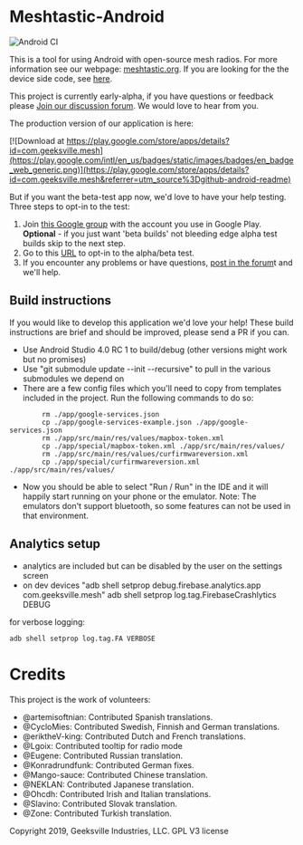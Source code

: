 # Meshtastic-Android

![Android CI](https://github.com/meshtastic/Meshtastic-Android/workflows/Android%20CI/badge.svg?branch=master)

This is a tool for using Android with open-source mesh radios.  For more information see our webpage: [meshtastic.org](https://www.meshtastic.org).  If you are looking for the the device side code, see [here](https://github.com/meshtastic/Meshtastic-esp32).

This project is currently early-alpha, if you have questions or feedback please [Join our discussion forum](https://meshtastic.discourse.group/).  We would love to hear from you.

The production version of our application is here:

[![Download at https://play.google.com/store/apps/details?id=com.geeksville.mesh](https://play.google.com/intl/en_us/badges/static/images/badges/en_badge_web_generic.png)](https://play.google.com/store/apps/details?id=com.geeksville.mesh&referrer=utm_source%3Dgithub-android-readme)

But if you want the beta-test app now, we'd love to have your help testing.  Three steps to opt-in to the test:

1. Join [this Google group](https://groups.google.com/forum/#!forum/meshtastic-alpha-testers) with the account you use in Google Play.  **Optional** - if you just want 'beta builds' 
not bleeding edge alpha test builds skip to the next step.
2. Go to this [URL](https://play.google.com/apps/testing/com.geeksville.mesh) to opt-in to the alpha/beta test.
3. If you encounter any problems or have questions, [post in the forum](https://meshtastic.discourse.group/)t and we'll help.

## Build instructions

If you would like to develop this application we'd love your help!  These build instructions are brief 
and should be improved, please send a PR if you can.

* Use Android Studio 4.0 RC 1 to build/debug (other versions might work but no promises)
* Use "git submodule update --init --recursive" to pull in the various submodules we depend on
* There are a few config files which you'll need to copy from templates included in the project.
Run the following commands to do so:

```
        rm ./app/google-services.json
        cp ./app/google-services-example.json ./app/google-services.json
        rm ./app/src/main/res/values/mapbox-token.xml
        cp ./app/special/mapbox-token.xml ./app/src/main/res/values/
        rm ./app/src/main/res/values/curfirmwareversion.xml
        cp ./app/special/curfirmwareversion.xml ./app/src/main/res/values/
```

* Now you should be able to select "Run / Run" in the IDE and it will happily start running on your phone
or the emulator.  Note: The emulators don't support bluetooth, so some features can not be used in
that environment.

## Analytics setup

* analytics are included but can be disabled by the user on the settings screen
* on dev devices "adb shell setprop debug.firebase.analytics.app com.geeksville.mesh"
adb shell setprop log.tag.FirebaseCrashlytics DEBUG

for verbose logging:
```aidl
adb shell setprop log.tag.FA VERBOSE
```

# Credits

This project is the work of volunteers:

* @artemisoftnian: Contributed Spanish translations.
* @CycloMies: Contributed Swedish, Finnish and German translations.
* @eriktheV-king: Contributed Dutch and French translations.
* @Lgoix: Contributed tooltip for radio mode
* @Eugene: Contributed Russian translation.
* @Konradrundfunk: Contributed German fixes.
* @Mango-sauce: Contributed Chinese translation.
* @NEKLAN: Contributed Japanese translation.
* @Ohcdh: Contributed Irish and Italian translations.
* @Slavino: Contributed Slovak translation.
* @Zone: Contributed Turkish translation.

Copyright 2019, Geeksville Industries, LLC. GPL V3 license


